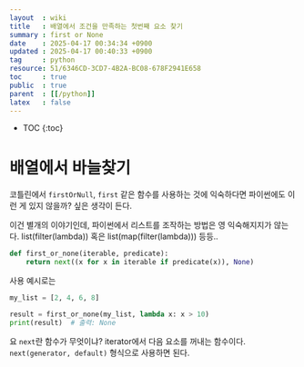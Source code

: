 ```yaml
---
layout  : wiki
title   : 배열에서 조건을 만족하는 첫번째 요소 찾기 
summary : first or None 
date    : 2025-04-17 00:34:34 +0900
updated : 2025-04-17 00:40:33 +0900
tag     : python 
resource: 51/6346CD-3CD7-4B2A-BC08-678F2941E658
toc     : true
public  : true
parent  : [[/python]] 
latex   : false
---
```

* TOC
{:toc}

# 배열에서 바늘찾기 

코틀린에서 `firstOrNull`, `first` 같은 함수를 사용하는 것에 익숙하다면 파이썬에도 이런 게 있지 않을까? 싶은 생각이 든다.

이건 별개의 이야기인데, 파이썬에서 리스트를 조작하는 방법은 영 익숙해지지가 않는다. list(filter(lambda)) 혹은 list(map(filter(lambda))) 등등..

```python
def first_or_none(iterable, predicate):
    return next((x for x in iterable if predicate(x)), None)
```

사용 예시로는
```python
my_list = [2, 4, 6, 8]

result = first_or_none(my_list, lambda x: x > 10)
print(result)  # 출력: None
```

요 `next`란 함수가 무엇이냐? iterator에서 다음 요소를 꺼내는 함수이다. `next(generator, default)` 형식으로 사용하면 된다.
